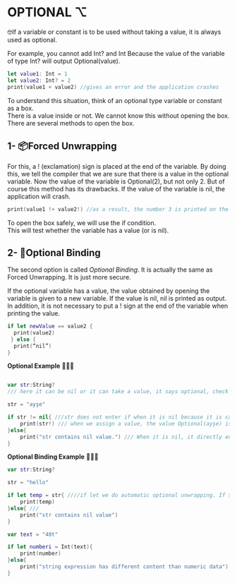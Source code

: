 
# OPTIONAL ⌥

🤓If a variable or constant is to be used without taking a value, it is always used as optional.

For example, you cannot add Int? and Int Because the value of the variable of type Int? will output Optional(value).
```swift
let value1: Int = 1
let value2: Int? = 2
print(value1 + value2) //gives an error and the application crashes 
```

To understand this situation, think of an optional type variable or constant as a box.   
There is a value inside or not. We cannot know this without opening the box. There are several methods to open the box.   


## 1- 📦Forced Unwrapping
For this, a ! (exclamation) sign is placed at the end of the variable. By doing this, we tell the compiler that we are sure that there is a value in the optional variable. Now the value of the variable is Optional(2), but not  only 2. But of course this method has its drawbacks. If the value of the variable is nil, the application will crash.  

```swift
print(value1 !+ value2!) //as a result, the number 3 is printed on the screen.
```

To open the box safely, we will use the if condition.   
This will test whether the variable has a value (or is nil).  


## 2- 🎁Optional Binding

The second option is called *Optional Binding*. It is actually the same as Forced Unwrapping. It is just more secure.  

If the optional variable has a value, the value obtained by opening the variable is given to a new variable. If the value is nil, nil is printed as output. In addition, it is not necessary to put a ! sign at the end of the variable when printing the value.

```swift
if let newValue == value2 {
  print(value2)
 } else {
  print(“nil”)
}
```

**Optional Example**
🧐🧐🧐
```swift

var str:String? 
/// here it can be nil or it can take a value, it says optional, check it so that the application does not crash

str = "ayşe"

if str != nil{ ///str does not enter if when it is nil because it is called(!=) if it is not equal.
    print(str!) /// when we assign a value, the value Optional(ayşe) is returned. optional, if you are sure that the value is not nil, we put ! at the end print(str!)this process is called 'optional unwrapping'
}else{
    print("str contains nil value.") /// When it is nil, it directly enters else and gives the warning.
}

```

**Optional Binding Example**
🧐🧐🧐
```swift
var str:String?

str = "hello"

if let temp = str{ ////if let we do automatic optional unwrapping. If str is not a nil value, the if query returns true and str is assigned to temp
    print(temp)
}else{ ///
    print("str contains nil value")
}

var text = "48t"

if let numberi = Int(text){
    print(number)
}else{
    print("string expression has different content than numeric data")
}

```
